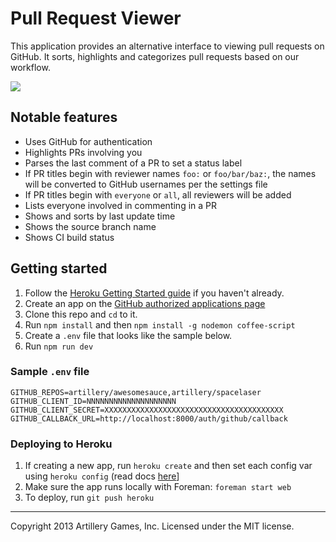 # Pull Request Viewer

This application provides an alternative interface to viewing pull requests on GitHub. It sorts, highlights and categorizes pull requests based on our workflow.

<img src="http://i.imgur.com/1XaEA.png"/>

## Notable features

* Uses GitHub for authentication
* Highlights PRs involving you
* Parses the last comment of a PR to set a status label
* If PR titles begin with reviewer names `foo:` or `foo/bar/baz:`, the names will be converted to GitHub usernames per the settings file
* If PR titles begin with `everyone` or `all`, all reviewers will be added
* Lists everyone involved in commenting in a PR
* Shows and sorts by last update time
* Shows the source branch name
* Shows CI build status

## Getting started

1. Follow the [Heroku Getting Started guide](https://devcenter.heroku.com/articles/quickstart) if you haven't already.
1. Create an app on the [GitHub authorized applications page](https://github.com/settings/applications)
1. Clone this repo and `cd` to it.
1. Run `npm install` and then `npm install -g nodemon coffee-script`
1. Create a `.env` file that looks like the sample below.
1. Run `npm run dev`

### Sample `.env` file

    GITHUB_REPOS=artillery/awesomesauce,artillery/spacelaser
    GITHUB_CLIENT_ID=NNNNNNNNNNNNNNNNNNNN
    GITHUB_CLIENT_SECRET=XXXXXXXXXXXXXXXXXXXXXXXXXXXXXXXXXXXXXXXX
    GITHUB_CALLBACK_URL=http://localhost:8000/auth/github/callback

### Deploying to Heroku

1. If creating a new app, run `heroku create` and then set each config var using `heroku config` (read docs [here](https://devcenter.heroku.com/articles/config-vars)]
1. Make sure the app runs locally with Foreman: `foreman start web`
1. To deploy, run `git push heroku`

--------------------------------------------------------------------
Copyright 2013 Artillery Games, Inc. Licensed under the MIT license.

